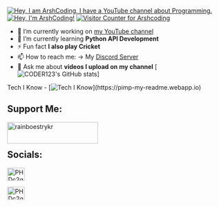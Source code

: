 [![Hey, I am ArshCoding, I have a YouTube channel about Programming.](https://pimp-my-readme.webapp.io/pimp-my-readme/wavy-banner?subtitle=I%20have%20a%20YouTube%20channel%20about%20Programming.&title=Hey%2C%20I%20am%20ArshCoding)](https://bit.ly/32GWo0k)
[![Hey, I'm ArshCoding!](https://pimp-my-readme.webapp.io/pimp-my-readme/sliding-text?emojis=1f920_1f34c_1f34c_1f34c_1f34c&text=Hey%252C%2520I%27m%2520ArshCoding%21)](https://pimp-my-readme.webapp.io)
[![Visitor Counter for Arshcoding](https://pimp-my-readme.webapp.io/pimp-my-readme/visitor-counter?page=Arshdeepandcoder123)](https://pimp-my-readme.webapp.io)
- 🔭 I’m currently working on [my YouTube channel](bit.ly/32GWo0k)
- 🌱 I’m currently learning **Python API Development**
- ⚡ Fun fact **I also play Cricket**
- 📫 How to reach me: -> My <a href="https://discord.gg/WtEjnqm5">Discord Server</a>
- 💬 Ask me about **videos I upload on my channel**
[![CODER123's GitHub stats](https://github-readme-stats.vercel.app/api?username=Arshdeepandcoder123&count_private=true&show_icons=true&theme=radical)]


Tech I Know - [![Tech I Know](https://pimp-my-readme.webapp.io/pimp-my-readme/technology?technology=Python_NodeJS_HTML_CSS_ReactJS_Flask_JavaScript_)](https://pimp-my-readme.webapp.io)



## Support Me:

<p><a href="https://www.buymeacoffee.com/coder123"> <img align="left" src="https://cdn.buymeacoffee.com/buttons/v2/default-yellow.png" height="50" width="210" alt="rainboestrykr" /></a></p>
<br/><br/>



## Socials:
<a href="bit.ly/32GWo0k" target="blank"><img align="center" src="https://raw.githubusercontent.com/rahuldkjain/github-profile-readme-generator/master/src/images/icons/Social/youtube.svg" alt="PHDc2gnEzE" height="30" width="40" /></a>

<a href="https://discord.gg/Suh7y6Mrrx" target="blank"><img align="center" src="https://raw.githubusercontent.com/rahuldkjain/github-profile-readme-generator/master/src/images/icons/Social/discord.svg" alt="PHDc2gnEzE" height="30" width="40" /></a>

